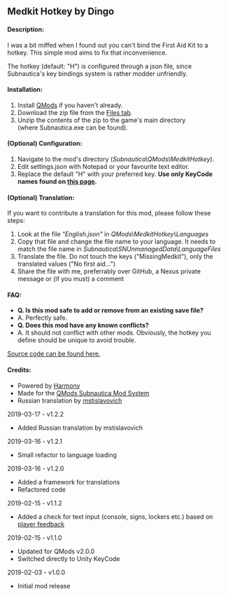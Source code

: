 ## **Medkit Hotkey by Dingo**
#### **Description:**
I was a bit miffed when I found out you can't bind the First Aid Kit to a hotkey. This simple mod aims to fix that inconvenience.

The hotkey (default: "H") is configured through a json file, since Subnautica's key bindings system is rather modder unfriendly.

#### **Installation:**
1) Install [QMods](https://www.nexusmods.com/subnautica/mods/201)﻿ if you haven't already.  
2) Download the zip file from the [Files tab](https://www.nexusmods.com/subnautica/mods/190?tab=files).  
3) Unzip the contents of the zip to the game's main directory (where Subnautica.exe can be found).

#### **(Optional) Configuration:**
1) Navigate to the mod's directory (*Subnautica\QMods\MedkitHotkey*).  
2) Edit settings.json with Notepad or your favourite text editor.  
3) Replace the default "H" with your preferred key. **Use only KeyCode names found on [this page](https://docs.unity3d.com/ScriptReference/KeyCode.html).**

#### **(Optional) Translation:**
If you want to contribute a translation for this mod, please follow these steps:  
1) Look at the file *"English.json"* in *QMods\MedkitHotkey\Languages*  
2) Copy that file and change the file name to your language. It needs to match the file name in *Subnautica\SNUnmanagedData\LanguageFiles*  
3) Translate the file. Do not touch the keys ("MissingMedkit"), only the translated values ("No first aid...")  
4) Share the file with me, preferrably over GitHub, a Nexus private message or (if you must) a comment

#### **FAQ:**

* **Q. Is this mod safe to add or remove from an existing save file?**
* A. Perfectly safe.
* **Q. Does this mod have any known conflicts?**
* A. It should not conflict with other mods. Obviously, the hotkey you define should be unique to avoid trouble.

[Source code can be found here.](https://github.com/DingoDjango/snMedkitHotkey)﻿

#### **Credits:**
- Powered by [Harmony](https://github.com/pardeike/Harmony)  
- Made for the [QMods Subnautica Mod System](https://www.nexusmods.com/subnautica/mods/201)﻿  
- Russian translation by [mstislavovich](https://forums.nexusmods.com/index.php?/user/23416669-mstislavovich/)


2019-03-17 - v1.2.2  
- Added Russian translation by mstislavovich  

2019-03-16 - v1.2.1  
- Small refactor to language loading  

2019-03-16 - v1.2.0  
- Added a framework for translations  
- Refactored code  

2019-02-15 - v1.1.2  
- Added a check for text input (console, signs, lockers etc.) based on [player feedback](https://www.nexusmods.com/subnautica/mods/190?tab=bugs)﻿  

2019-02-15 - v1.1.0  
- Updated for QMods v2.0.0  
- Switched directly to Unity KeyCode  

2019-02-03 - v1.0.0  
- Initial mod release
